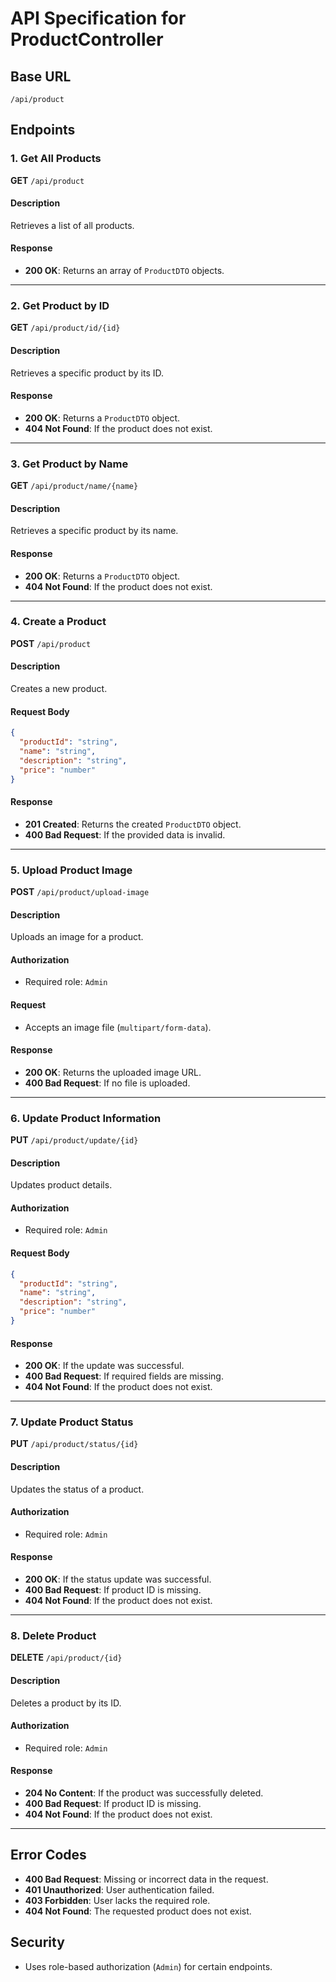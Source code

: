 # API Specification for ProductController

## Base URL
`/api/product`

## Endpoints

### 1. Get All Products
**GET** `/api/product`

#### Description
Retrieves a list of all products.

#### Response
- **200 OK**: Returns an array of `ProductDTO` objects.

---

### 2. Get Product by ID
**GET** `/api/product/id/{id}`

#### Description
Retrieves a specific product by its ID.

#### Response
- **200 OK**: Returns a `ProductDTO` object.
- **404 Not Found**: If the product does not exist.

---

### 3. Get Product by Name
**GET** `/api/product/name/{name}`

#### Description
Retrieves a specific product by its name.

#### Response
- **200 OK**: Returns a `ProductDTO` object.
- **404 Not Found**: If the product does not exist.

---

### 4. Create a Product
**POST** `/api/product`

#### Description
Creates a new product.

#### Request Body
```json
{
  "productId": "string",
  "name": "string",
  "description": "string",
  "price": "number"
}
```

#### Response
- **201 Created**: Returns the created `ProductDTO` object.
- **400 Bad Request**: If the provided data is invalid.

---

### 5. Upload Product Image
**POST** `/api/product/upload-image`

#### Description
Uploads an image for a product.

#### Authorization
- Required role: `Admin`

#### Request
- Accepts an image file (`multipart/form-data`).

#### Response
- **200 OK**: Returns the uploaded image URL.
- **400 Bad Request**: If no file is uploaded.

---

### 6. Update Product Information
**PUT** `/api/product/update/{id}`

#### Description
Updates product details.

#### Authorization
- Required role: `Admin`

#### Request Body
```json
{
  "productId": "string",
  "name": "string",
  "description": "string",
  "price": "number"
}
```

#### Response
- **200 OK**: If the update was successful.
- **400 Bad Request**: If required fields are missing.
- **404 Not Found**: If the product does not exist.

---

### 7. Update Product Status
**PUT** `/api/product/status/{id}`

#### Description
Updates the status of a product.

#### Authorization
- Required role: `Admin`

#### Response
- **200 OK**: If the status update was successful.
- **400 Bad Request**: If product ID is missing.
- **404 Not Found**: If the product does not exist.

---

### 8. Delete Product
**DELETE** `/api/product/{id}`

#### Description
Deletes a product by its ID.

#### Authorization
- Required role: `Admin`

#### Response
- **204 No Content**: If the product was successfully deleted.
- **400 Bad Request**: If product ID is missing.
- **404 Not Found**: If the product does not exist.

---

## Error Codes
- **400 Bad Request**: Missing or incorrect data in the request.
- **401 Unauthorized**: User authentication failed.
- **403 Forbidden**: User lacks the required role.
- **404 Not Found**: The requested product does not exist.

## Security
- Uses role-based authorization (`Admin`) for certain endpoints.

